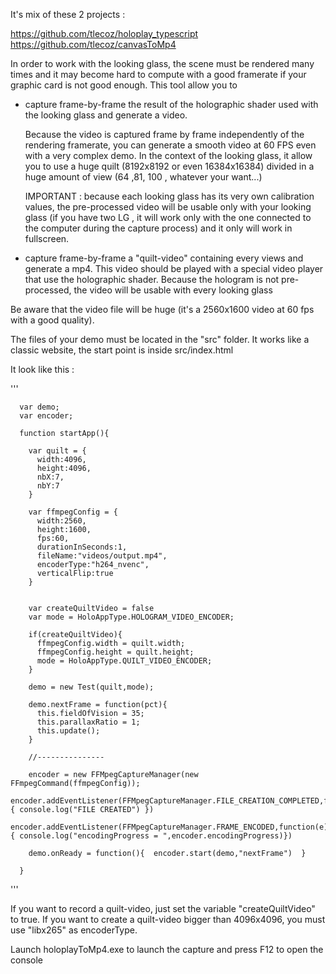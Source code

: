 It's mix of these 2 projects : 

https://github.com/tlecoz/holoplay_typescript 
https://github.com/tlecoz/canvasToMp4 


In order to work with the looking glass, the scene must be rendered many times and it may become hard to compute with a good framerate if your graphic card is not good enough. This tool allow you to 


- capture frame-by-frame the result of the holographic shader used with the looking glass and generate a video. 
   
  Because the video is captured frame by frame independently of the rendering framerate, you can generate a smooth video at 60 FPS even with a very complex demo. In the context of the looking glass, it allow you to use a huge quilt (8192x8192 or even 16384x16384) divided in a huge amount of view (64 ,81, 100 , whatever your want...) 
 
  
  IMPORTANT : because each looking glass has its very own calibration values, the pre-processed video will be usable only 
              with your looking glass (if you have two LG , it will work only with the one connected to the computer during
              the capture process) and it only will work in fullscreen. 
 
 
 
 - capture frame-by-frame a "quilt-video" containing every views and generate a mp4.
    This video should be played with a special video player that use the holographic shader. 
    Because the hologram is not pre-processed, the video will be usable with every looking glass
    

 Be aware that the video file will be huge (it's a 2560x1600 video at 60 fps with a good quality). 


The files of your demo must be located in the "src" folder. 
It works like a classic website, the start point is inside src/index.html 

It look like this : 

'''

      var demo;
      var encoder;

      function startApp(){

        var quilt = {
          width:4096,
          height:4096,
          nbX:7,
          nbY:7
        }

        var ffmpegConfig = {
          width:2560,
          height:1600,
          fps:60,
          durationInSeconds:1,
          fileName:"videos/output.mp4",
          encoderType:"h264_nvenc",
          verticalFlip:true
        }


        var createQuiltVideo = false
        var mode = HoloAppType.HOLOGRAM_VIDEO_ENCODER;

        if(createQuiltVideo){
          ffmpegConfig.width = quilt.width;
          ffmpegConfig.height = quilt.height;
          mode = HoloAppType.QUILT_VIDEO_ENCODER;
        }

        demo = new Test(quilt,mode);

        demo.nextFrame = function(pct){
          this.fieldOfVision = 35;
          this.parallaxRatio = 1;
          this.update();
        }

        //---------------

        encoder = new FFMpegCaptureManager(new FFmpegCommand(ffmpegConfig));
        encoder.addEventListener(FFMpegCaptureManager.FILE_CREATION_COMPLETED,function(e){ console.log("FILE CREATED") })
        encoder.addEventListener(FFMpegCaptureManager.FRAME_ENCODED,function(e){ console.log("encodingProgress = ",encoder.encodingProgress)})

        demo.onReady = function(){  encoder.start(demo,"nextFrame")  }

      }
'''

If you want to record a quilt-video, just set the variable "createQuiltVideo" to true. 
If you want to create a quilt-video bigger than 4096x4096, you must use "libx265" as  encoderType. 

Launch holoplayToMp4.exe to launch the capture and press F12 to open the console

